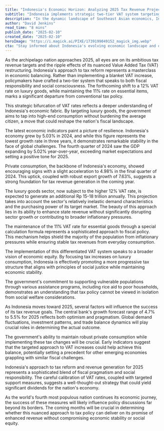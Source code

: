 ```yaml
---
title: "Indonesia's Economic Horizon: Analyzing 2025 Tax Revenue Projections Amid VAT Reform"
subtitle: "Indonesia implements strategic two-tier VAT system targeting luxury goods while protecting essentials"
description: "In the dynamic landscape of Southeast Asian economics, Indonesia stands at a crucial juncture as it implements strategic tax reforms while navigating global economic headwinds. Explore the impact and implications of its newly crafted two-tier VAT system for 2025."
author: "David Jenkins"
read_time: "8 mins"
publish_date: "2025-02-10"
created_date: "2025-02-10"
heroImage: "https://i.magick.ai/PIXE/1739199049152_magick_img.webp"
cta: "Stay informed about Indonesia's evolving economic landscape and other critical market insights by following us on LinkedIn. Join our growing community of business professionals and policy experts tracking Southeast Asian markets."
---
```


As the archipelago nation approaches 2025, all eyes are on its ambitious tax revenue targets and the ripple effects of its nuanced Value Added Tax (VAT) restructuring. Indonesia's approach to tax reform represents a masterclass in economic balancing. Rather than implementing a blanket VAT increase, policymakers have crafted a two-tier system that speaks to both fiscal responsibility and social consciousness. The forthcoming shift to a 12% VAT rate on luxury goods, while maintaining the 11% rate on essential items, marks a significant departure from conventional tax policy.

This strategic bifurcation of VAT rates reflects a deeper understanding of Indonesia's economic fabric. By targeting luxury goods, the government aims to tap into high-end consumption without burdening the average citizen, a move that could reshape the nation's fiscal landscape.

The latest economic indicators paint a picture of resilience. Indonesia's economy grew by 5.03% in 2024, and while this figure represents the lowest growth rate in three years, it demonstrates remarkable stability in the face of global challenges. The fourth quarter of 2024 saw the GDP expanding by 5.02% year-over-year, exceeding market expectations and setting a positive tone for 2025.

Private consumption, the backbone of Indonesia's economy, showed encouraging signs with a slight acceleration to 4.98% in the final quarter of 2024. This uptick, coupled with robust export growth of 7.63%, suggests a strong foundation for tax revenue generation in the coming year.

The luxury goods sector, now subject to the higher 12% VAT rate, is expected to generate an additional Rp 15-18 trillion annually. This projection takes into account the sector's relatively inelastic demand characteristics and the purchasing power of its target market. The beauty of this approach lies in its ability to enhance state revenue without significantly disrupting sector growth or contributing to broader inflationary pressures.

The maintenance of the 11% VAT rate for essential goods through a special calculation formula represents a sophisticated approach to fiscal policy. This mechanism helps shield the majority of the population from inflationary pressures while ensuring stable tax revenues from everyday consumption.

The implementation of this differentiated VAT system speaks to a broader vision of economic equity. By focusing tax increases on luxury consumption, Indonesia is effectively promoting a more progressive tax structure that aligns with principles of social justice while maintaining economic stability.

The government's commitment to supporting vulnerable populations through various assistance programs, including rice aid to poor households, demonstrates an understanding that tax policy cannot be viewed in isolation from social welfare considerations.

As Indonesia moves toward 2025, several factors will influence the success of its tax revenue goals. The central bank's growth forecast range of 4.7% to 5.5% for 2025 reflects both optimism and pragmatism. Global demand fluctuations, investment patterns, and trade balance dynamics will play crucial roles in determining the actual outcome.

The government's ability to maintain robust private consumption while implementing these tax changes will be crucial. Early indicators suggest that the targeted approach to VAT increases could help achieve this balance, potentially setting a precedent for other emerging economies grappling with similar fiscal challenges.

Indonesia's approach to tax reform and revenue generation for 2025 represents a sophisticated blend of fiscal pragmatism and social responsibility. The careful calibration of VAT rates, coupled with targeted support measures, suggests a well-thought-out strategy that could yield significant dividends for the nation's economy.

As the world's fourth most populous nation continues its economic journey, the success of these measures will likely influence policy discussions far beyond its borders. The coming months will be crucial in determining whether this nuanced approach to tax policy can deliver on its promise of enhanced revenue without compromising economic stability or social equity.